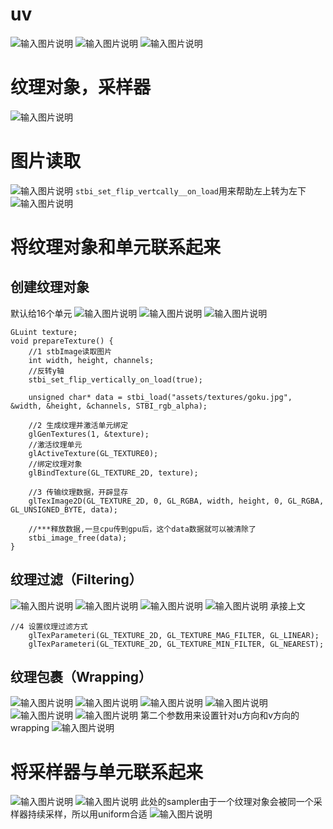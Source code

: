 # uv
![输入图片说明](/imgs/2024-10-24/CDuwYkZkCMvz4JfM.png)
![输入图片说明](/imgs/2024-10-24/4heeFb5A7p8YZCY8.png)
![输入图片说明](/imgs/2024-10-24/RPCKn8MVRifRwRKf.png)
# 纹理对象，采样器
![输入图片说明](/imgs/2024-10-24/l0POoHTQeabrLDWM.png)
# 图片读取
![输入图片说明](/imgs/2024-10-24/YAsEGEXR90Npl2I6.png)
`stbi_set_flip_vertcally__on_load`用来帮助左上转为左下
![输入图片说明](/imgs/2024-10-24/R0m4jMWbwzA94aIb.png)
# 将纹理对象和单元联系起来
## 创建纹理对象
默认给16个单元
![输入图片说明](/imgs/2024-10-24/9NjZjRPGvQmfOm9F.png)
![输入图片说明](/imgs/2024-10-24/pUN0izhi7YY04VEl.png)
![输入图片说明](/imgs/2024-10-24/uqbMnbfp9BktGoX0.png)
```
GLuint texture;
void prepareTexture() {
    //1 stbImage读取图片
    int width, height, channels;
    //反转y轴
    stbi_set_flip_vertically_on_load(true);

    unsigned char* data = stbi_load("assets/textures/goku.jpg", &width, &height, &channels, STBI_rgb_alpha);

    //2 生成纹理并激活单元绑定
    glGenTextures(1, &texture);
    //激活纹理单元
    glActiveTexture(GL_TEXTURE0);
    //绑定纹理对象
    glBindTexture(GL_TEXTURE_2D, texture);

    //3 传输纹理数据，开辟显存
    glTexImage2D(GL_TEXTURE_2D, 0, GL_RGBA, width, height, 0, GL_RGBA, GL_UNSIGNED_BYTE, data);

    //***释放数据,一旦cpu传到gpu后，这个data数据就可以被清除了
    stbi_image_free(data);
}
```
## 纹理过滤（Filtering）
![输入图片说明](/imgs/2024-10-24/DTSROjmYHYpdL0zg.png)
![输入图片说明](/imgs/2024-10-24/3NIhr8goyaJ0UCM2.png)
![输入图片说明](/imgs/2024-10-24/vy0l0kfbTHRQavPy.png)
![输入图片说明](/imgs/2024-10-24/sGn7f8f9AodsRPCx.png)
承接上文
```
//4 设置纹理过滤方式
    glTexParameteri(GL_TEXTURE_2D, GL_TEXTURE_MAG_FILTER, GL_LINEAR);
    glTexParameteri(GL_TEXTURE_2D, GL_TEXTURE_MIN_FILTER, GL_NEAREST);
```
## 纹理包裹（Wrapping）

![输入图片说明](/imgs/2024-10-25/V7anbfXirAd7ZZL8.png)
![输入图片说明](/imgs/2024-10-25/d1HLu2Nd5WUGemza.png)
![输入图片说明](/imgs/2024-10-25/9iIDmKNMrN73sTi8.png)
![输入图片说明](/imgs/2024-10-25/DB8wMvTamYMJuZxB.png)
![输入图片说明](/imgs/2024-10-25/0ItGbjJjCNEwLHWh.png)
![输入图片说明](/imgs/2024-10-25/XRLYRlnQa5k8V1mU.png)
第二个参数用来设置针对u方向和v方向的wrapping
![输入图片说明](/imgs/2024-10-25/tsaaqmTTV0Oiowlo.png)
# 将采样器与单元联系起来
![输入图片说明](/imgs/2024-10-25/pE3mrlEcqBOiMnnj.png)
![输入图片说明](/imgs/2024-10-25/cVyHNvj4h6ulv9HQ.png)
此处的sampler由于一个纹理对象会被同一个采样器持续采样，所以用uniform合适
![输入图片说明](/imgs/2024-10-25/rBc9jvQNupWwyoH3.png)

<!--stackedit_data:
eyJoaXN0b3J5IjpbOTc5NDY2Nzg5LC0yNjE4MjUyMTEsNzk4ND
E5NjM1LDk4OTgwNDM2NSw0MzkxMDY0OTgsLTIxMTk1MzYyNjgs
LTkyMTcxMzI5NiwtMTM4ODA3MjAsLTQyMzY3Mjc3NywtMzczNT
M2MzU4LC0xNTIzNzEwMDc2LC04ODgwNDczODEsLTQ5NjE4MDM3
MCwtNzU0MDA1MzA4LC0xMjA2MjY2MjMzLC0xMTY1OTMxNTc5XX
0=
-->